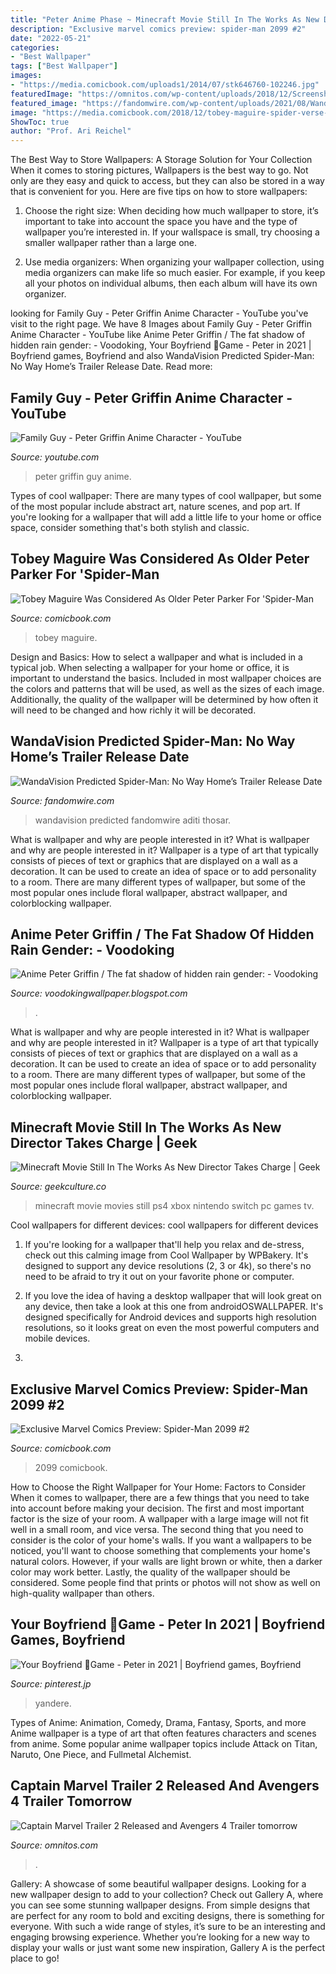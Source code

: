 ```yaml
---
title: "Peter Anime Phase ~ Minecraft Movie Still In The Works As New Director Takes Charge"
description: "Exclusive marvel comics preview: spider-man 2099 #2"
date: "2022-05-21"
categories:
- "Best Wallpaper"
tags: ["Best Wallpaper"]
images:
- "https://media.comicbook.com/uploads1/2014/07/stk646760-102246.jpg"
featuredImage: "https://omnitos.com/wp-content/uploads/2018/12/Screenshot-335-e1543894167113-768x464.png"
featured_image: "https://fandomwire.com/wp-content/uploads/2021/08/WandaVision-Predicted-Spider-Man-No-Way-Homes-Trailer-Release-Date-1152x648.jpg"
image: "https://media.comicbook.com/2018/12/tobey-maguire-spider-verse-1148485-1280x0.jpeg"
ShowToc: true
author: "Prof. Ari Reichel"
---
```



The Best Way to Store Wallpapers: A Storage Solution for Your Collection
When it comes to storing pictures, Wallpapers is the best way to go. Not only are they easy and quick to access, but they can also be stored in a way that is convenient for you. Here are five tips on how to store wallpapers:
1) Choose the right size: When deciding how much wallpaper to store, it’s important to take into account the space you have and the type of wallpaper you’re interested in. If your wallspace is small, try choosing a smaller wallpaper rather than a large one.

2) Use media organizers: When organizing your wallpaper collection, using media organizers can make life so much easier. For example, if you keep all your photos on individual albums, then each album will have its own organizer.

	

		
looking for Family Guy - Peter Griffin Anime Character - YouTube you've visit to the right page. We have 8 Images about Family Guy - Peter Griffin Anime Character - YouTube like Anime Peter Griffin / The fat shadow of hidden rain gender: - Voodoking, Your Boyfriend 🔪Game - Peter in 2021 | Boyfriend games, Boyfriend and also WandaVision Predicted Spider-Man: No Way Home’s Trailer Release Date. Read more:
		
    
## Family Guy - Peter Griffin Anime Character - YouTube

<img loading=lazy src="https://i.ytimg.com/vi/XtyaKj5wTwY/hqdefault.jpg" onerror="this.onerror=null;this.src='https://tse2.mm.bing.net/th?id=OIP.sE0CQGj0cfoLvouKBZHsKAHaFj&amp;pid=15.1';" alt="Family Guy - Peter Griffin Anime Character - YouTube">

_Source: youtube.com_

>peter griffin guy anime. 

	

Types of cool wallpaper:
There are many types of cool wallpaper, but some of the most popular include abstract art, nature scenes, and pop art. If you're looking for a wallpaper that will add a little life to your home or office space, consider something that's both stylish and classic.

    
## Tobey Maguire Was Considered As Older Peter Parker For &#039;Spider-Man

<img loading=lazy src="https://media.comicbook.com/2018/12/tobey-maguire-spider-verse-1148485-1280x0.jpeg" onerror="this.onerror=null;this.src='https://tse3.mm.bing.net/th?id=OIP.JTYQcU5s57vDvGSR3V5OVwHaEF&amp;pid=15.1';" alt="Tobey Maguire Was Considered As Older Peter Parker For &#039;Spider-Man">

_Source: comicbook.com_

>tobey maguire. 

	

Design and Basics: How to select a wallpaper and what is included in a typical job.
When selecting a wallpaper for your home or office, it is important to understand the basics. Included in most wallpaper choices are the colors and patterns that will be used, as well as the sizes of each image. Additionally, the quality of the wallpaper will be determined by how often it will need to be changed and how richly it will be decorated.

    
## WandaVision Predicted Spider-Man: No Way Home’s Trailer Release Date

<img loading=lazy src="https://fandomwire.com/wp-content/uploads/2021/08/WandaVision-Predicted-Spider-Man-No-Way-Homes-Trailer-Release-Date-1152x648.jpg" onerror="this.onerror=null;this.src='https://tse1.mm.bing.net/th?id=OIP.nAInmw39nXjLIyEHffGuCAHaEK&amp;pid=15.1';" alt="WandaVision Predicted Spider-Man: No Way Home’s Trailer Release Date">

_Source: fandomwire.com_

>wandavision predicted fandomwire aditi thosar. 

	

What is wallpaper and why are people interested in it?
What is wallpaper and why are people interested in it?
Wallpaper is a type of art that typically consists of pieces of text or graphics that are displayed on a wall as a decoration. It can be used to create an idea of space or to add personality to a room. There are many different types of wallpaper, but some of the most popular ones include floral wallpaper, abstract wallpaper, and colorblocking wallpaper.

    
## Anime Peter Griffin / The Fat Shadow Of Hidden Rain Gender: - Voodoking

<img loading=lazy src="https://i.ytimg.com/vi/iul6nP7t3EA/maxresdefault.jpg" onerror="this.onerror=null;this.src='https://tse3.mm.bing.net/th?id=OIP.wcHGlAOFqpgEWigQJGLhiwHaEK&amp;pid=15.1';" alt="Anime Peter Griffin / The fat shadow of hidden rain gender: - Voodoking">

_Source: voodokingwallpaper.blogspot.com_

>. 

	

What is wallpaper and why are people interested in it?
What is wallpaper and why are people interested in it?
Wallpaper is a type of art that typically consists of pieces of text or graphics that are displayed on a wall as a decoration. It can be used to create an idea of space or to add personality to a room. There are many different types of wallpaper, but some of the most popular ones include floral wallpaper, abstract wallpaper, and colorblocking wallpaper.

    
## Minecraft Movie Still In The Works As New Director Takes Charge | Geek

<img loading=lazy src="https://geekculture.co/wp-content/uploads/2019/01/minecraft-movie-1-e1547392873443.jpg" onerror="this.onerror=null;this.src='https://tse2.mm.bing.net/th?id=OIP.l7Ygr-5mQfsxs5D9FmFTYAHaEL&amp;pid=15.1';" alt="Minecraft Movie Still In The Works As New Director Takes Charge | Geek">

_Source: geekculture.co_

>minecraft movie movies still ps4 xbox nintendo switch pc games tv. 

	

Cool wallpapers for different devices:
cool wallpapers for different devices 

1. If you're looking for a wallpaper that'll help you relax and de-stress, check out this calming image from Cool Wallpaper by WPBakery. It's designed to support any device resolutions (2, 3 or 4k), so there's no need to be afraid to try it out on your favorite phone or computer.

2. If you love the idea of having a desktop wallpaper that will look great on any device, then take a look at this one from androidOSWALLPAPER. It's designed specifically for Android devices and supports high resolution resolutions, so it looks great on even the most powerful computers and mobile devices.

3.

    
## Exclusive Marvel Comics Preview: Spider-Man 2099 #2

<img loading=lazy src="https://media.comicbook.com/uploads1/2014/07/stk646760-102246.jpg" onerror="this.onerror=null;this.src='https://tse2.mm.bing.net/th?id=OIP.QSy8uIJIff1gzguTq3I4hwHaLX&amp;pid=15.1';" alt="Exclusive Marvel Comics Preview: Spider-Man 2099 #2">

_Source: comicbook.com_

>2099 comicbook. 

	

How to Choose the Right Wallpaper for Your Home: Factors to Consider
When it comes to wallpaper, there are a few things that you need to take into account before making your decision. The first and most important factor is the size of your room. A wallpaper with a large image will not fit well in a small room, and vice versa. 
The second thing that you need to consider is the color of your home's walls. If you want a wallpapers to be noticed, you'll want to choose something that complements your home's natural colors. However, if your walls are light brown or white, then a darker color may work better. 
Lastly, the quality of the wallpaper should be considered. Some people find that prints or photos will not show as well on high-quality wallpaper than others.

    
## Your Boyfriend 🔪Game - Peter In 2021 | Boyfriend Games, Boyfriend

<img loading=lazy src="https://i.pinimg.com/236x/92/95/d4/9295d40833b92c229548091641516a5b.jpg?nii=t" onerror="this.onerror=null;this.src='https://tse4.mm.bing.net/th?id=OIP.Ovb5loJtgfgHWl4Kipoc4QAAAA&amp;pid=15.1';" alt="Your Boyfriend 🔪Game - Peter in 2021 | Boyfriend games, Boyfriend">

_Source: pinterest.jp_

>yandere. 

	

Types of Anime: Animation, Comedy, Drama, Fantasy, Sports, and more
Anime wallpaper is a type of art that often features characters and scenes from anime. Some popular anime wallpaper topics include Attack on Titan, Naruto, One Piece, and Fullmetal Alchemist.

    
## Captain Marvel Trailer 2 Released And Avengers 4 Trailer Tomorrow

<img loading=lazy src="https://omnitos.com/wp-content/uploads/2018/12/Screenshot-335-e1543894167113-768x464.png" onerror="this.onerror=null;this.src='https://tse4.mm.bing.net/th?id=OIP.1dFCGcD8DfX7V1pizJ4zRwHaEe&amp;pid=15.1';" alt="Captain Marvel Trailer 2 Released and Avengers 4 Trailer tomorrow">

_Source: omnitos.com_

>. 

	

Gallery: A showcase of some beautiful wallpaper designs.
Looking for a new wallpaper design to add to your collection? Check out Gallery A, where you can see some stunning wallpaper designs. From simple designs that are perfect for any room to bold and exciting designs, there is something for everyone. With such a wide range of styles, it’s sure to be an interesting and engaging browsing experience. Whether you’re looking for a new way to display your walls or just want some new inspiration, Gallery A is the perfect place to go!





	
	
